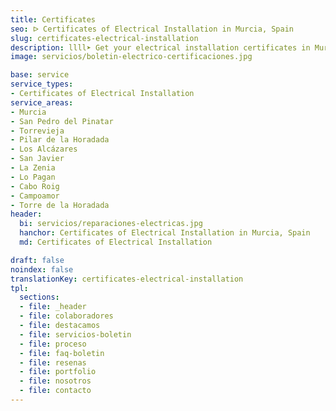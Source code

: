 ```yaml
---
title: Certificates
seo: ᐅ Certificates of Electrical Installation in Murcia, Spain
slug: certificates-electrical-installation
description: llll➤ Get your electrical installation certificates in Murcia. Affordable prices, fast and reliable service ✅ Contact us!
image: servicios/boletin-electrico-certificaciones.jpg

base: service
service_types:
- Certificates of Electrical Installation
service_areas:
- Murcia
- San Pedro del Pinatar
- Torrevieja
- Pilar de la Horadada
- Los Alcázares
- San Javier
- La Zenia
- Lo Pagan
- Cabo Roig
- Campoamor
- Torre de la Horadada
header:
  bi: servicios/reparaciones-electricas.jpg
  hanchor: Certificates of Electrical Installation in Murcia, Spain
  md: Certificates of Electrical Installation

draft: false
noindex: false
translationKey: certificates-electrical-installation
tpl:
  sections:
  - file: _header
  - file: colaboradores
  - file: destacamos
  - file: servicios-boletin
  - file: proceso
  - file: faq-boletin
  - file: resenas
  - file: portfolio
  - file: nosotros
  - file: contacto
---
```

